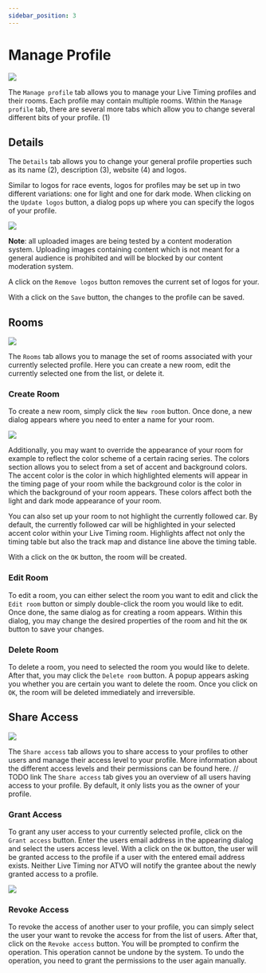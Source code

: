 ```yaml
---
sidebar_position: 3
---
```


# Manage Profile

![](/img/tab-manage-profile-details.png)

The `Manage profile` tab allows you to manage your Live Timing profiles and their rooms. Each profile may contain
multiple rooms. Within the `Manage profile` tab, there are several more tabs which allow you to change several different
bits of your profile. (1)

## Details

The `Details` tab allows you to change your general profile properties such as its name (2), description (3), website
(4) and logos.

Similar to logos for race events, logos for profiles may be set up in two different variations: one for light and one
for dark mode. When clicking on the `Update logos` button, a dialog pops up where you can specify the logos of your
profile.

![](/img/profile-update-logos.png)

**Note**: all uploaded images are being tested by a content moderation system. Uploading images containing content which
is not meant for a general audience is prohibited and will be blocked by our content moderation system.

A click on the `Remove logos` button removes the current set of logos for your.

With a click on the `Save` button, the changes to the profile can be saved.

## Rooms

![](/img/manage-profile-rooms.png)

The `Rooms` tab allows you to manage the set of rooms associated with your currently selected profile. Here you can
create a new room, edit the currently selected one from the list, or delete it.

### Create Room

To create a new room, simply click the `New room` button. Once done, a new dialog appears where you need to enter a
name for your room.

![](/img/edit-room.png)

Additionally, you may want to override the appearance of your room for example to reflect the color scheme of a certain
racing series. The colors section allows you to select from a set of accent and background colors. The accent color
is the color in which highlighted elements will appear in the timing page of your room while the background color is the
color in which the background of your room appears. These colors affect both the light and dark mode appearance of your
room.

You can also set up your room to not highlight the currently followed car. By default, the currently followed car will
be highlighted in your selected accent color within your Live Timing room. Highlights affect not only the timing table
but also the track map and distance line above the timing table.

With a click on the `OK` button, the room will be created.

### Edit Room

To edit a room, you can either select the room you want to edit and click the `Edit room` button or simply double-click
the room you would like to edit. Once done, the same dialog as for creating a room appears. Within this dialog, you may
change the desired properties of the room and hit the `OK` button to save your changes.

### Delete Room

To delete a room, you need to selected the room you would like to delete. After that, you may click the `Delete room`
button. A popup appears asking you whether you are certain you want to delete the room. Once you click on `OK`, the room
will be deleted immediately and irreversible.

## Share Access

![](/img/share-access.png)

The `Share access` tab allows you to share access to your profiles to other users and manage their access level to your
profile. More information about the different access levels and their permissions can be found here. // TODO link
The `Share access` tab gives you an overview of all users having access to your profile. By default, it only lists you
as the owner of your profile.

### Grant Access

To grant any user access to your currently selected profile, click on the `Grant access` button. Enter the users email
address in the appearing dialog and select the users access level. With a click on the `OK` button, the user will be
granted access to the profile if a user with the entered email address exists. Neither Live Timing nor ATVO will notify
the grantee about the newly granted access to a profile.

![](/img/grant-access.png)

### Revoke Access

To revoke the access of another user to your profile, you can simply select the user your want to revoke the access for
from the list of users. After that, click on the `Revoke access` button. You will be prompted to confirm the operation.
This operation cannot be undone by the system. To undo the operation, you need to grant the permissions to the user
again manually.
